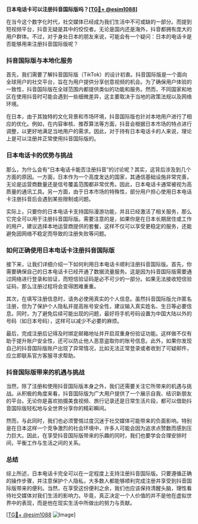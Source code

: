 **日本电话卡可以注册抖音国际版吗？[[TG💪+ @esim1088](https://t.me/s/esim1088)]**

在当今这个数字化时代，社交媒体已经成为我们生活中不可或缺的一部分。而提到短视频平台，抖音无疑是其中的佼佼者。无论是国内还是海外，抖音都拥有庞大的用户群体。不过，对于身处日本的朋友来说，可能会有一个疑问：日本的电话卡是否能够用来注册抖音国际版呢？

### 抖音国际版与本地化服务

首先，我们需要了解抖音国际版（TikTok）的设计初衷。抖音国际版是一个面向全球用户的社交平台，旨在为用户提供分享创意视频的机会。为了确保用户体验的一致性，抖音国际版在全球范围内都提供类似的功能和服务。然而，不同国家和地区在使用抖音时可能会遇到一些细微差异，这主要取决于当地的政策法规以及网络环境。

在日本，由于其独特的文化背景和市场环境，抖音国际版也针对本地用户进行了相应的优化。例如，在内容审核、推荐算法等方面，抖音会根据日本市场的特点进行调整，以更好地满足当地用户的需求。因此，对于持有日本电话卡的人来说，理论上是可以注册并正常使用抖音国际版的。

### 日本电话卡的优势与挑战

那么，为什么会有“日本电话卡能否注册抖音”的讨论呢？其实，这背后涉及到几个方面的原因。一方面，日本作为一个高度发达的国家，其通信基础设施非常完善，无论是运营商数量还是信号覆盖范围都非常优秀。因此，日本电话卡通常被视为高质量的通讯工具。另一方面，由于日本市场的特殊性，部分用户担心使用日本电话卡注册抖音后会遇到某些限制或问题。

实际上，只要你的日本电话卡支持国际漫游功能，并且已经激活了相关服务，那么它完全可以用于注册抖音国际版。需要注意的是，如果你是在日本长期居住或工作的用户，建议选择本地运营商提供的套餐，这样不仅可以享受更稳定的服务，还能避免因网络不稳定而导致的注册失败等问题。

### 如何正确使用日本电话卡注册抖音国际版

接下来，让我们详细介绍一下如何利用日本电话卡顺利注册抖音国际版。首先，你需要确保自己的日本电话卡已经开通了数据流量服务。这是因为抖音国际版需要通过网络进行登录和验证，而短信验证码是必不可少的一部分。如果无法接收短信验证码，那么注册过程将会变得困难重重。

其次，在填写注册信息时，请务必使用真实的个人信息。虽然抖音国际版允许匿名注册，但为了保护个人隐私并提高账号安全性，建议输入真实姓名、生日等必要信息。同时，为了避免后续可能出现的问题，最好将手机号码设置为中国大陆以外的号码（如日本号码），这样可以减少不必要的麻烦。

最后，完成注册后记得及时绑定邮箱地址并开启双重身份验证功能。这样做不仅有助于提升账户安全性，还可以防止他人恶意盗取你的账号信息。此外，如果你发现自己的抖音国际版账户出现了异常情况，比如无法正常登录或者收到了可疑邮件，应立即联系官方客服寻求帮助。

### 抖音国际版带来的机遇与挑战

当然，除了注册和使用抖音国际版本身之外，我们还需要关注它所带来的机遇与挑战。从积极的角度来看，抖音国际版为广大用户提供了一个展示自我、结识新朋友的平台。无论你是喜欢拍摄美食视频、旅行记录还是日常生活片段，都可以借助抖音国际版轻松地与全世界分享你的精彩瞬间。

然而，与此同时，我们也必须警惕过度沉迷于社交媒体可能带来的负面影响。特别是在日本这样一个竞争激烈的社会环境中，许多人可能会因为追求点赞数而感到压力巨大。因此，在享受抖音国际版带来的乐趣的同时，我们也要学会合理安排时间，平衡工作与生活之间的关系。

### 总结

综上所述，日本电话卡完全可以在一定程度上支持注册抖音国际版。只要遵循正确的操作步骤，并注意保护个人隐私，大多数人都能够顺利完成注册并享受到抖音国际版带来的便利。当然，在享受这份便利之余，我们也应该保持清醒头脑，理性看待社交媒体对我们生活的影响力。毕竟，真正决定一个人价值的并不是他在虚拟世界中的表现，而是他在现实生活中所做出的努力与贡献。

[[TG💪+ @esim1088](https://t.me/s/esim1088) ![Image](https://i.postimg.cc/4NQfJmqS/Snipaste-2025-05-13-00-14-12.png)]
